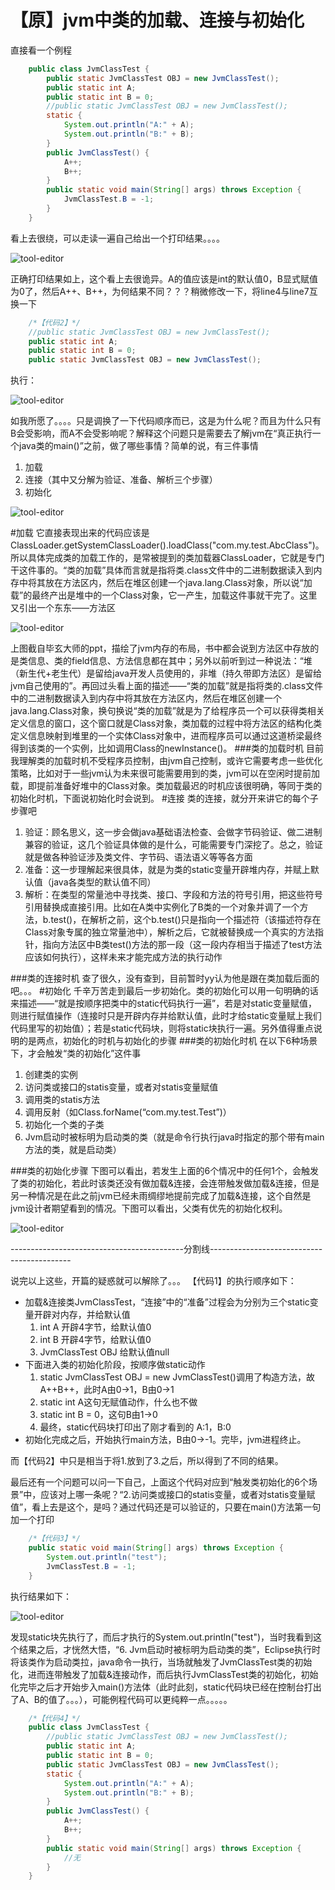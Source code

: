 【原】jvm中类的加载、连接与初始化
====
直接看一个例程
```java
    public class JvmClassTest {  
        public static JvmClassTest OBJ = new JvmClassTest();  
        public static int A;  
        public static int B = 0;  
        //public static JvmClassTest OBJ = new JvmClassTest();  
        static {  
            System.out.println("A:" + A);  
            System.out.println("B:" + B);  
        }  
        public JvmClassTest() {  
            A++;  
            B++;  
        }  
        public static void main(String[] args) throws Exception {  
            JvmClassTest.B = -1;  
        }  
    }  
```
看上去很绕，可以走读一遍自己给出一个打印结果。。。。

![tool-editor](https://raw2.github.com/bing1983333/blog/master/post/jvm/2014-01-28-%E3%80%90%E5%8E%9F%E3%80%91jvm%E4%B8%AD%E7%B1%BB%E7%9A%84%E5%8A%A0%E8%BD%BD%E3%80%81%E8%BF%9E%E6%8E%A5%E4%B8%8E%E5%88%9D%E5%A7%8B%E5%8C%96/1.jpg)

正确打印结果如上，这个看上去很诡异。A的值应该是int的默认值0，B显式赋值为0了，然后A++、B++，为何结果不同？？？稍微修改一下，将line4与line7互换一下
```java
    /*【代码2】*/  
    //public static JvmClassTest OBJ = new JvmClassTest();  
    public static int A;  
    public static int B = 0;  
    public static JvmClassTest OBJ = new JvmClassTest(); 
```
执行：

![tool-editor](https://raw2.github.com/bing1983333/blog/master/post/jvm/2014-01-28-%E3%80%90%E5%8E%9F%E3%80%91jvm%E4%B8%AD%E7%B1%BB%E7%9A%84%E5%8A%A0%E8%BD%BD%E3%80%81%E8%BF%9E%E6%8E%A5%E4%B8%8E%E5%88%9D%E5%A7%8B%E5%8C%96/2.jpg)

如我所愿了。。。。只是调换了一下代码顺序而已，这是为什么呢？而且为什么只有B会受影响，而A不会受影响呢？解释这个问题只是需要去了解jvm在“真正执行一个java类的main()”之前，做了哪些事情？简单的说，有三件事情
1. 加载
2. 连接（其中又分解为验证、准备、解析三个步骤）
3. 初始化

![tool-editor](https://raw2.github.com/bing1983333/blog/master/post/jvm/2014-01-28-%E3%80%90%E5%8E%9F%E3%80%91jvm%E4%B8%AD%E7%B1%BB%E7%9A%84%E5%8A%A0%E8%BD%BD%E3%80%81%E8%BF%9E%E6%8E%A5%E4%B8%8E%E5%88%9D%E5%A7%8B%E5%8C%96/3.jpg)

#加载
它直接表现出来的代码应该是ClassLoader.getSystemClassLoader().loadClass("com.my.test.AbcClass")。所以具体完成类的加载工作的，是常被提到的类加载器ClassLoader，它就是专门干这件事的。“类的加载”具体而言就是指将类.class文件中的二进制数据读入到内存中将其放在方法区内，然后在堆区创建一个java.lang.Class对象，所以说“加载”的最终产出是堆中的一个Class对象，它一产生，加载这件事就干完了。这里又引出一个东东——方法区

![tool-editor](https://raw2.github.com/bing1983333/blog/master/post/jvm/2014-01-28-%E3%80%90%E5%8E%9F%E3%80%91jvm%E4%B8%AD%E7%B1%BB%E7%9A%84%E5%8A%A0%E8%BD%BD%E3%80%81%E8%BF%9E%E6%8E%A5%E4%B8%8E%E5%88%9D%E5%A7%8B%E5%8C%96/4.jpg)

上图截自毕玄大师的ppt，描绘了jvm内存的布局，书中都会说到方法区中存放的是类信息、类的field信息、方法信息都在其中；另外以前听到过一种说法：“堆（新生代+老生代）是留给java开发人员使用的，非堆（持久带即方法区）是留给jvm自己使用的”。再回过头看上面的描述——“类的加载”就是指将类的.class文件中的二进制数据读入到内存中将其放在方法区内，然后在堆区创建一个java.lang.Class对象，换句换说“类的加载”就是为了给程序员一个可以获得类相关定义信息的窗口，这个窗口就是Class对象，类加载的过程中将方法区的结构化类定义信息映射到堆里的一个实体Class对象中，进而程序员可以通过这道桥梁最终得到该类的一个实例，比如调用Class的newInstance()。
###类的加载时机
目前我理解类的加载时机不受程序员控制，由jvm自己控制，或许它需要考虑一些优化策略，比如对于一些jvm认为未来很可能需要用到的类，jvm可以在空闲时提前加载，即提前准备好堆中的Class对象。类加载最迟的时机应该很明确，等同于类的初始化时机，下面说初始化时会说到。
#连接
类的连接，就分开来讲它的每个子步骤吧
1. 验证：顾名思义，这一步会做java基础语法检查、会做字节码验证、做二进制兼容的验证，这几个验证具体做的是什么，可能需要专门深挖了。总之，验证就是做各种验证涉及类文件、字节码、语法语义等等各方面
2. 准备：这一步理解起来很具体，就是为类的static变量开辟堆内存，并赋上默认值（java各类型的默认值不同）
3. 解析：在类型的常量池中寻找类、接口、字段和方法的符号引用，把这些符号引用替换成直接引用。比如在A类中实例化了B类的一个对象并调了一个方法，b.test()，在解析之前，这个b.test()只是指向一个描述符（该描述符存在Class对象专属的独立常量池中），解析之后，它就被替换成一个真实的方法指针，指向方法区中B类test()方法的那一段（这一段内存相当于描述了test方法应该如何执行），这样未来才能完成方法的执行动作

###类的连接时机
查了很久，没有查到，目前暂时yy认为他是跟在类加载后面的吧。。。
#初始化
千辛万苦走到最后一步初始化。类的初始化可以用一句明确的话来描述——“就是按顺序把类中的static代码执行一遍”，若是对static变量赋值，则进行赋值操作（连接时只是开辟内存并给默认值，此时才给static变量赋上我们代码里写的初始值）；若是static代码块，则将static块执行一遍。另外值得重点说明的是两点，初始化的时机与初始化的步骤
###类的初始化时机
在以下6种场景下，才会触发“类的初始化”这件事
1. 创建类的实例
2. 访问类或接口的statis变量，或者对statis变量赋值
3. 调用类的statis方法
4. 调用反射（如Class.forName(“com.my.test.Test”)）
5. 初始化一个类的子类
6. Jvm启动时被标明为启动类的类（就是命令行执行java时指定的那个带有main方法的类，就是启动类）

###类的初始化步骤
下图可以看出，若发生上面的6个情况中的任何1个，会触发了类的初始化，若此时该类还没有做加载&连接，会连带触发做加载&连接，但是另一种情况是在此之前jvm已经未雨绸缪地提前完成了加载&连接，这个自然是jvm设计者期望看到的情况。下图可以看出，父类有优先的初始化权利。

![tool-editor](https://raw2.github.com/bing1983333/blog/master/post/jvm/2014-01-28-%E3%80%90%E5%8E%9F%E3%80%91jvm%E4%B8%AD%E7%B1%BB%E7%9A%84%E5%8A%A0%E8%BD%BD%E3%80%81%E8%BF%9E%E6%8E%A5%E4%B8%8E%E5%88%9D%E5%A7%8B%E5%8C%96/5.jpg)

-------------------------------------------分割线-------------------------------------------

说完以上这些，开篇的疑惑就可以解除了。。。
【代码1】的执行顺序如下：
* 加载&连接类JvmClassTest，“连接”中的“准备”过程会为分别为三个static变量开辟对内存，并给默认值
	1. int A 开辟4字节，给默认值0
    2. int B 开辟4字节，给默认值0
	3. JvmClassTest OBJ 给默认值null
* 下面进入类的初始化阶段，按顺序做static动作
	1. static JvmClassTest OBJ = new JvmClassTest()调用了构造方法，故A++B++，此时A由0->1，B由0->1
	2. static int A这句无赋值动作，什么也不做
	3. static int B = 0，这句B由1->0
	4. 最终，static代码块打印出了刚才看到的 A:1，B:0
* 初始化完成之后，开始执行main方法，B由0->-1。完毕，jvm进程终止。

而【代码2】中只是相当于将1.放到了3.之后，所以得到了不同的结果。

最后还有一个问题可以问一下自己，上面这个代码对应到“触发类初始化的6个场景”中，应该对上哪一条呢？“2.访问类或接口的statis变量，或者对statis变量赋值”，看上去是这个，是吗？通过代码还是可以验证的，只要在main()方法第一句加一个打印

```java
	/*【代码3】*/  
    public static void main(String[] args) throws Exception {  
        System.out.println("test");  
        JvmClassTest.B = -1;  
    }  
```

执行结果如下：

![tool-editor](https://raw2.github.com/bing1983333/blog/master/post/jvm/2014-01-28-%E3%80%90%E5%8E%9F%E3%80%91jvm%E4%B8%AD%E7%B1%BB%E7%9A%84%E5%8A%A0%E8%BD%BD%E3%80%81%E8%BF%9E%E6%8E%A5%E4%B8%8E%E5%88%9D%E5%A7%8B%E5%8C%96/6.jpg)

发现static块先执行了，而后才执行的System.out.println("test")，当时我看到这个结果之后，才恍然大悟，“6. Jvm启动时被标明为启动类的类”，Eclipse执行时将该类作为启动类拉，java命令一执行，当场就触发了JvmClassTest类的初始化，进而连带触发了加载&连接动作，而后执行JvmClassTest类的初始化，初始化完毕之后才开始步入main()方法体（此时此刻，static代码块已经在控制台打出了A、B的值了。。。），可能例程代码可以更纯粹一点。。。。。

```java
	/*【代码4】*/  
    public class JvmClassTest {  
        //public static JvmClassTest OBJ = new JvmClassTest();  
        public static int A;  
        public static int B = 0;  
        public static JvmClassTest OBJ = new JvmClassTest();  
        static {  
            System.out.println("A:" + A);  
            System.out.println("B:" + B);  
        }  
        public JvmClassTest() {  
            A++;  
            B++;  
        }  
        public static void main(String[] args) throws Exception {  
            //无  
        }  
    } 
```

